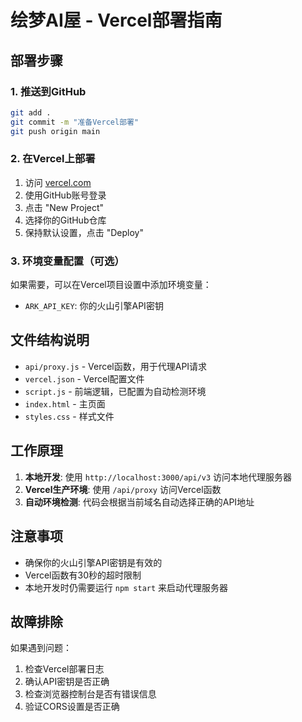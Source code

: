 # 绘梦AI屋 - Vercel部署指南

## 部署步骤

### 1. 推送到GitHub
```bash
git add .
git commit -m "准备Vercel部署"
git push origin main
```

### 2. 在Vercel上部署
1. 访问 [vercel.com](https://vercel.com)
2. 使用GitHub账号登录
3. 点击 "New Project"
4. 选择你的GitHub仓库
5. 保持默认设置，点击 "Deploy"

### 3. 环境变量配置（可选）
如果需要，可以在Vercel项目设置中添加环境变量：
- `ARK_API_KEY`: 你的火山引擎API密钥

## 文件结构说明

- `api/proxy.js` - Vercel函数，用于代理API请求
- `vercel.json` - Vercel配置文件
- `script.js` - 前端逻辑，已配置为自动检测环境
- `index.html` - 主页面
- `styles.css` - 样式文件

## 工作原理

1. **本地开发**: 使用 `http://localhost:3000/api/v3` 访问本地代理服务器
2. **Vercel生产环境**: 使用 `/api/proxy` 访问Vercel函数
3. **自动环境检测**: 代码会根据当前域名自动选择正确的API地址

## 注意事项

- 确保你的火山引擎API密钥是有效的
- Vercel函数有30秒的超时限制
- 本地开发时仍需要运行 `npm start` 来启动代理服务器

## 故障排除

如果遇到问题：
1. 检查Vercel部署日志
2. 确认API密钥是否正确
3. 检查浏览器控制台是否有错误信息
4. 验证CORS设置是否正确
